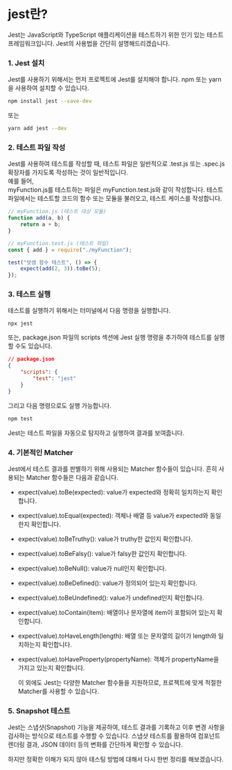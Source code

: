 # jest란?

Jest는 JavaScript와 TypeScript 애플리케이션을 테스트하기 위한 인기 있는 테스트 프레임워크입니다. Jest의 사용법을 간단히 설명해드리겠습니다.

### 1. Jest 설치

Jest를 사용하기 위해서는 먼저 프로젝트에 Jest를 설치해야 합니다. npm 또는 yarn을 사용하여 설치할 수 있습니다.

```bash
npm install jest --save-dev
```

또는

```bash
yarn add jest --dev
```

### 2. 테스트 파일 작성

Jest를 사용하여 테스트를 작성할 때, 테스트 파일은 일반적으로
.test.js 또는 .spec.js 확장자를 가지도록 작성하는 것이 일반적입니다.  
예를 들어,  
myFunction.js를 테스트하는 파일은 myFunction.test.js와 같이 작성합니다. 테스트 파일에서는 테스트할 코드의 함수 또는 모듈을 불러오고, 테스트 케이스를 작성합니다.

```js
// myFunction.js (테스트 대상 모듈)
function add(a, b) {
	return a + b;
}

// myFunction.test.js (테스트 파일)
const { add } = require("./myFunction");

test("덧셈 함수 테스트", () => {
	expect(add(2, 3)).toBe(5);
});
```

### 3. 테스트 실행

테스트를 실행하기 위해서는 터미널에서 다음 명령을 실행합니다.

`npx jest`

또는, package.json 파일의 scripts 섹션에 Jest 실행 명령을 추가하여 테스트를 실행할 수도 있습니다.

```json
// package.json
{
	"scripts": {
		"test": "jest"
	}
}
```

그리고 다음 명령으로도 실행 가능합니다.

```bash
npm test
```

Jest는 테스트 파일을 자동으로 탐지하고 실행하여 결과를 보여줍니다.

### 4. 기본적인 Matcher

Jest에서 테스트 결과를 판별하기 위해 사용되는 Matcher 함수들이 있습니다. 흔히 사용되는 Matcher 함수들은 다음과 같습니다.

- expect(value).toBe(expected): value가 expected와 정확히 일치하는지 확인합니다.
- expect(value).toEqual(expected): 객체나 배열 등 value가 expected와 동일한지 확인합니다.
- expect(value).toBeTruthy(): value가 truthy한 값인지 확인합니다.
- expect(value).toBeFalsy(): value가 falsy한 값인지 확인합니다.
- expect(value).toBeNull(): value가 null인지 확인합니다.
- expect(value).toBeDefined(): value가 정의되어 있는지 확인합니다.
- expect(value).toBeUndefined(): value가 undefined인지 확인합니다.
- expect(value).toContain(item): 배열이나 문자열에 item이 포함되어 있는지 확인합니다.
- expect(value).toHaveLength(length): 배열 또는 문자열의 길이가 length와 일치하는지 확인합니다.
- expect(value).toHaveProperty(propertyName): 객체가 propertyName을 가지고 있는지 확인합니다.

  이 외에도 Jest는 다양한 Matcher 함수들을 지원하므로, 프로젝트에 맞게 적절한 Matcher를 사용할 수 있습니다.

### 5. Snapshot 테스트

Jest는 스냅샷(Snapshot) 기능을 제공하여, 테스트 결과를 기록하고 이후 변경 사항을 검사하는 방식으로 테스트를 수행할 수 있습니다. 스냅샷 테스트를 활용하여 컴포넌트 렌더링 결과, JSON 데이터 등의 변화를 간단하게 확인할 수 있습니다.

하지만 정확한 이해가 되지 않아 테스팅 방법에 대해서 다시 한번 정리를 해보겠습니다.
